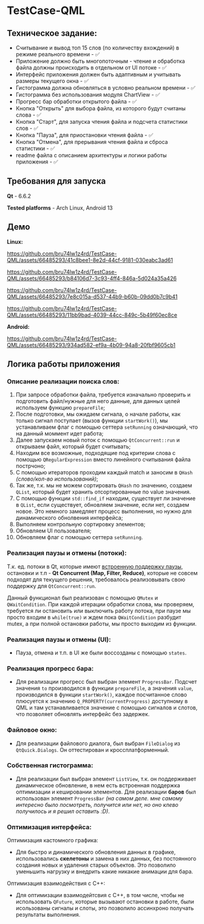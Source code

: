# TestCase-QML

## Техническое задание:
- Считывание и вывод топ 15 слов (по количеству вхождений) в режиме реального времени - ✅
- Приложение должно быть многопоточным - чтение и обработка файла должны происходить в отдельном от UI потоке - ✅
- Интерфейс приложения должен быть адаптивным и учитывать размеры текущего окна - ✅
- Гистограмма должна обновляться в условно реальном времени - ✅
- Гистограмма без использования модуля ChartView - ✅
- Прогресс бар обработки открытого файла - ✅
- Кнопка "Открыть" для выбора файла, из которого будут считаны слова - ✅
- Кнопка "Старт", для запуска чтения файла и подсчета статистики слов - ✅
- Кнопка "Пауза", для приостановки чтения файла - ✅
- Кнопка "Отмена", для прерывания чтения файла и сброса статистики - ✅
- readme файла с описанием архитектуры и логики работы приложения - ✅

## Требования для запуска
**Qt** - 6.6.2

**Tested platforms** - Arch Linux, Android 13

## Демо

**Linux:**

https://github.com/bru74lw1z4rd/TestCase-QML/assets/66485293/41c8bee1-8e2d-44cf-9181-030eabc3ad61

https://github.com/bru74lw1z4rd/TestCase-QML/assets/66485293/b84106d7-3c93-4ff4-846a-5d024a35a426

https://github.com/bru74lw1z4rd/TestCase-QML/assets/66485293/7e8c015a-d537-44b9-b60b-09dd0b7c9b41

https://github.com/bru74lw1z4rd/TestCase-QML/assets/66485293/11bb9bad-4039-44cc-849c-5b49f60ec8ce

**Android:**

https://github.com/bru74lw1z4rd/TestCase-QML/assets/66485293/934ad582-ef9a-4b09-94a8-20fbf9605cb1

## Логика работы приложения 

### Описание реализации поиска слов:
1. При запросе обработки файла, требуется изначально проверить и подготовить файл/нужные для него данные, для данных целей используем функцию `prepareFile`;
2. После подготовки, мы ожидаем сигнала, о начале работы, как только сигнал поступает (вызов функции `startWork()`), мы устанавливаем флаг с помощью сеттера `setRunning` означающий, что на данный моммент идет работа;
3. Далее запускаем новый поток с помощью `QtConcurrent::run` и открываем файл, который будет считывать;
4. Находим все возможные, подходящие под критерии слова с помощью `QRegularExpression` вместо линейного считывания файла пострчоно;
5. С помощью итераторов проходим каждый match и заносим в `QHash` *(слово/кол-во использований)*; 
  1. Так же, т.к. мы не можем сортировать `QHash` по значению, создаем `QList`, который будет хранить отсортированные по value значения.
6. С помощью функции `std::find_if` находим, существует ли значение в `QList`, если существует, обновляем значение, если нет, создаем новое. Это немного замедляет процесс выполнения, но нужно для динамического обнолвения интерфейса;
7. Выполняем контрольную сортировку элементов;
8. Обновляем UI пользователя;
9. Обновляем флаг с помощью сеттера `setRunning`.

### Реализация паузы и отмены (потоки):
Т.к. ед. потоки в Qt, которые имеют [встроенную поддержку паузы,](https://doc.qt.io/qt-6/threads-technologies.html) остановки и т.п - **Qt Concurrent (Map, Filter, Reduce)**, которые не совсем подходят для текущего решения, требовалось реализовывать свою поддержку для `QtConcurrent::run`.

Данный функционал был реализован с помощью `QMutex` и `QWaitCondition`. При каждой итерации обработки слова, мы проверяем, требуется ли остановить или выключить работу потока, при паузе мы просто входим в `while(true)` и ждем пока `QWaitCondition` разбудит mutex, а при полной остановки работы, мы просто выходим из функции.

### Реализация паузы и отмены (UI):
  - Пауза, отмена и т.п. в UI же были воссозданы с помощью `states`. 

### Реализация прогресс бара:
  - Для реализации прогресс был выбран элемент `ProgressBar`. Подсчет значения `to` производился в функции `prepareFile`, а значения `value`, производился в функции `startWork()`, каждое посчитанное слово плюсуется к значению `Q_PROPERTY(currentProgress)` доступному в QML и там устанавливается значение с помощью сигналов и слотов, что позволяет обновлять интерфейс без задержек.

### Файловое окно:
  - Для реализации файлового диалога, был выбран `FileDialog` из `QtQuick.Dialogs`. Он оттестирован и кроссплатформенный.

### Собственная гистограмма: 
  - Для реализации был выбран элемент `ListView`, т.к. он поддерживает динамическое обновление, в нем есть встроенная поддержка оптимизации и кешировании элементов. Для реализации **баров** был использован элемент `ProgressBar` *(на самом деле. мне самому интересно было посмотреть, получится или нет, но оно клево получилось и я решил оставить :D)*. 

### Оптимизация интерфейса:
Оптимизация кастомного графика:
  - Для быстро и динамического обновления данных в графике, использовались **скелетоны** и замена в них данных, без постоянного создания новых и удаления старых объектов. Это позволило уменьшить нагрузку и внедрить какие никакие анимации для бара.
     
Оптимизация взаимодействия с C++:
  - Для оптимизации взаимодейтсвия с C++, в том числе, чтобы не использовать `QFuture`, которые вызывают остановки в работе, были исользованы сигналы и слоты, это позволило ассинхроно получать результаты выполнения.
